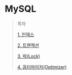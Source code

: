 # MySQL

> 목차
> 
> [1. 인덱스](https://github.com/tlarbals824/TIL/tree/main/Database/MySQL/index/Index.md)
> 
> [2. 트랜잭션](https://github.com/tlarbals824/TIL/tree/main/Database/MySQL/Transaction/Transaction.md)
> 
> [3. 락(Lock)](https://github.com/tlarbals824/TIL/tree/main/Database/MySQL/Lock/Lock.md)
> 
> [4. 옵티마이저(Optimizer)](https://github.com/tlarbals824/TIL/tree/main/Database/MySQL/Optimizer/Optimizer.md)